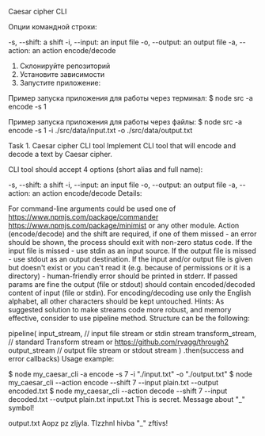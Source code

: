 Caesar cipher CLI

Опции командной строки:

-s, --shift: a shift
-i, --input: an input file
-o, --output: an output file
-a, --action: an action encode/decode

1) Склонируйте репозиторий
2) Установите зависимости 
3) Запустите приложение:

Пример запуска приложения для работы через терминал: 
$ node src -a encode -s 1

Пример запуска приложения для работы через файлы: 
$ node src -a encode -s 1 -i ./src/data/input.txt -o ./src/data/output.txt


Task 1. Caesar cipher CLI tool
Implement CLI tool that will encode and decode a text by Caesar cipher.

CLI tool should accept 4 options (short alias and full name):

-s, --shift: a shift
-i, --input: an input file
-o, --output: an output file
-a, --action: an action encode/decode
Details:

For command-line arguments could be used one of
https://www.npmjs.com/package/commander
https://www.npmjs.com/package/minimist or any other module.
Action (encode/decode) and the shift are required, if one of them missed - an error should be shown, the process should exit with non-zero status code.
If the input file is missed - use stdin as an input source.
If the output file is missed - use stdout as an output destination.
If the input and/or output file is given but doesn't exist or you can't read it (e.g. because of permissions or it is a directory) - human-friendly error should be printed in stderr.
If passed params are fine the output (file or stdout) should contain encoded/decoded content of input (file or stdin).
For encoding/decoding use only the English alphabet, all other characters should be kept untouched.
Hints: As suggested solution to make streams code more robust, and memory effective, consider to use pipeline method. Structure can be the following:

pipeline(
  input_stream, // input file stream or stdin stream
  transform_stream, // standard Transform stream or https://github.com/rvagg/through2
  output_stream // output file stream or stdout stream
)
.then(success and error callbacks)
Usage example:

$ node my_caesar_cli -a encode -s 7 -i "./input.txt" -o "./output.txt"
$ node my_caesar_cli --action encode --shift 7 --input plain.txt --output encoded.txt
$ node my_caesar_cli --action decode --shift 7 --input decoded.txt --output plain.txt
input.txt This is secret. Message about "_" symbol!

output.txt Aopz pz zljyla. Tlzzhnl hivba "_" zftivs!